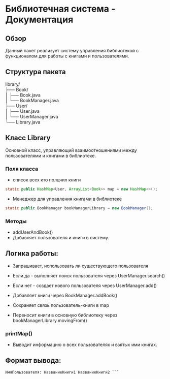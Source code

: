 # Библиотечная система - Документация

## Обзор

Данный пакет реализует систему управления библиотекой с функционалом для работы с книгами и пользователями.

## Структура пакета
library/  
├── Book/  
│ ├── Book.java  
│ └── BookManager.java  
├── User/  
│ ├── User.java  
│ └── UserManager.java  
└── Library.java  

## Класс Library

Основной класс, управляющий взаимоотношениями между пользователями и книгами в библиотеке.

### Поля класса
- список всех кто полцчил книги
```java
static public HashMap<User, ArrayList<Book>> map = new HashMap<>();
```
- Менеджер для управления книгами в библиотеке
```java
static public BookManager bookManagerLibrary = new BookManager();
```


### Методы
- addUserAndBook()
- Добавляет пользователя и книги в систему.

## Логика работы:

- Запрашивает, использовать ли существующего пользователя

- Если да - выполняет поиск пользователя через UserManager.search()

- Если нет - создает нового пользователя через UserManager.add()

- Добавляет книги через BookManager.addBook()

- Сохраняет связь пользователь-книги в map

- Переносит книги в основную библиотеку через bookManagerLibrary.movingFrom()

### printMap()
- Выводит информацию о всех пользователях и взятых ими книгах.

## Формат вывода:

```text
ИмяПользователя: НазваниеКниги1 НазваниеКниги2 ```
